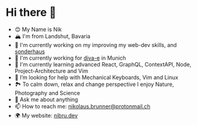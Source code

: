 # Hi there 👋

- 😊 My Name is Nik
- 🏔 I'm from Landshut, Bavaria
- 🔭 I'm currently working on my improving my web-dev skills, and [sonderhaus](https://github.com/sonderhaus)
- 💼 I'm currently working for [diva-e](https://diva-e.com/) in Munich
- 🌱 I'm currently learning advanced React, GraphQL, ContextAPI, Node, Project-Architecture and Vim
- 🤔 I’m looking for help with Mechanical Keyboards, Vim and Linux
- 🏞 To calm down, relax and change perspective I enjoy Nature, Photography and Science
- 💬 Ask me about anything
- 📫 How to reach me: [nikolaus.brunner@protonmail.ch](mailto:nikolaus.brunner@protonmail.ch)
- 🌍 My website: [nibru.dev](https://nibru.dev)
